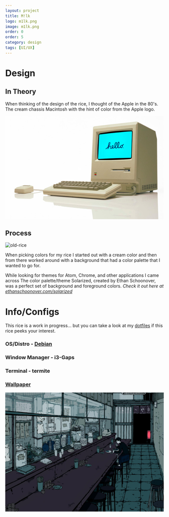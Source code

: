 ```yaml
---
layout: project
title: M!lk
logo: m1lk.png
image: m1lk.png
order: 0
order: 5
category: design
tags: [UI/UX]
---
```



# Design

## In Theory
When thinking of the design of the rice, I thought of the Apple in the 80's. The
cream chassis Macintosh with the hint of color from the Apple logo.

![mac](/assets/img/rice/mac1.jpg)

## Process

![old-rice](https://raw.githubusercontent.com/S1MB10T3/dotfiles/master/screenshot.png)

When picking colors for my rice I started out with a cream color and then from there
worked around with a background that had a color palette that I wanted to go for.

While looking for themes for Atom, Chrome, and other applications I came across
The color palette/theme Solarized, created by Ethan Schoonover, was a perfect set
of background and foreground colors.
_Check it out here at [ethanschoonover.com/solarized](http://ethanschoonover.com/solarized)_


# Info/Configs

This rice is a work in progress... but you can take a look at my
[dotfiles](https://github.com/S1MB10T3/dotfiles) if this rice peeks your interest.

### OS/Distro - [Debian](https://www.debian.org/)
### Window Manager - i3-Gaps
### Terminal - termite
### [Wallpaper](https://raw.githubusercontent.com/S1MB10T3/dotfiles/master/background.png)
![background](/assets/img/rice/background.png)
